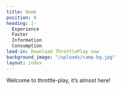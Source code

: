 ```yaml
---
title: Home
position: 0
heading: |-
  Experience
  Faster
  Information
  Consumption
lead-in: Download ThrottlePlay now
background_image: "/uploads/camp-bg.jpg"
layout: index
---
```


Welcome to throttle-play, it’s almost here!
